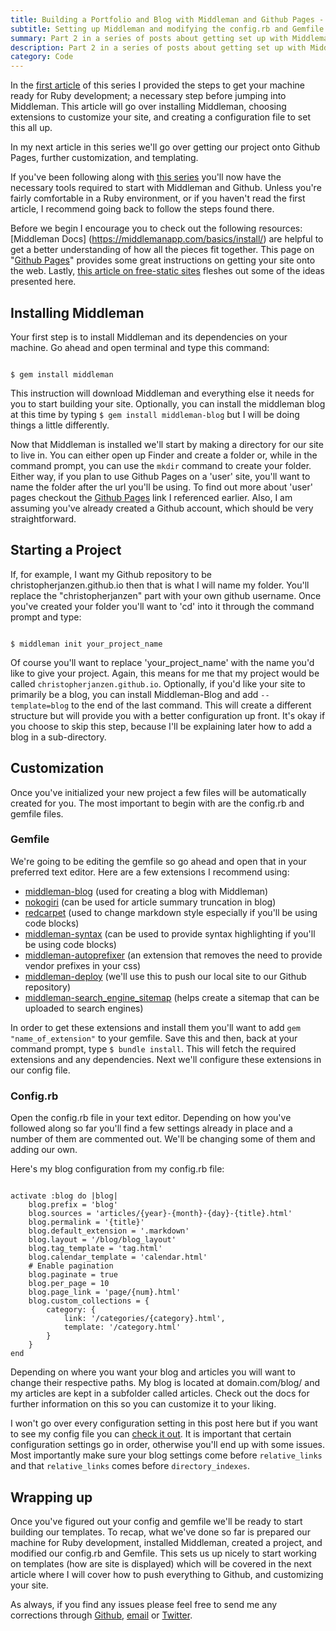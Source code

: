 ```yaml
---
title: Building a Portfolio and Blog with Middleman and Github Pages - Part 2
subtitle: Setting up Middleman and modifying the config.rb and Gemfile
summary: Part 2 in a series of posts about getting set up with Middleman and Github Pages.
description: Part 2 in a series of posts about getting set up with Middleman and Github Pages.
category: Code
---
```


In the [first article](http://www.christopherjanzen.com/blog/building-a-portfolio-and-blog-with-middleman-and-github-pages/) of this series I provided the steps to get your machine ready for Ruby development; a necessary step before jumping into Middleman. This article will go over installing Middleman, choosing extensions to customize your site, and creating a configuration file to set this all up.

In my next article in this series we'll go over getting our project onto Github Pages, further customization, and templating.

If you've been following along with [this series](http://www.christopherjanzen.com/blog/building-a-portfolio-and-blog-with-middleman-and-github-pages/) you'll now have the necessary tools required to start with Middleman and Github. Unless you're fairly comfortable in a Ruby environment, or if you haven't read the first article, I recommend going back to follow the steps found there.

Before we begin I encourage you to check out the following resources: 
[Middleman Docs]        (https://middlemanapp.com/basics/install/) are helpful to get a better understanding of how all the pieces fit together.
This page on "[Github Pages](https://pages.github.com)" provides some great instructions on getting your site onto the web. 
Lastly, [this article on free-static sites](http://www.sitepoint.com/free-static-sites-middleman-github/) fleshes out some of the ideas presented here.

## Installing Middleman
Your first step is to install Middleman and its dependencies on your machine. Go ahead and open terminal and type this command:

<pre><code class="language-bash">
$ gem install middleman
</code></pre>

This instruction will download Middleman and everything else it needs for you to start building your site. Optionally, you can install the middleman blog at this time by typing `$ gem install middleman-blog` but I will be doing things a little differently.

Now that Middleman is installed we'll start by making a directory for our site to live in. You can either open up Finder and create a folder or, while in the command prompt, you can use the `mkdir` command to create your folder. Either way, if you plan to use Github Pages on a 'user' site, you'll want to name the folder after the url you'll be using. To find out more about 'user' pages checkout the [Github Pages](https://pages.github.com) link I referenced earlier. Also, I am assuming you've already created a Github account, which should be very straightforward.

## Starting a Project
If, for example, I want my Github repository to be christopherjanzen.github.io then that is what I will name my folder. You'll replace the "christopherjanzen" part with your own github username. Once you've created your folder you'll want to 'cd' into it through the command prompt and type:

<pre><code class="language-bash">
$ middleman init your_project_name
</code></pre>

Of course you'll want to replace 'your_project_name' with the name you'd like to give your project. Again, this means for me that my project would be called `christopherjanzen.github.io`. Optionally, if you'd like your site to primarily be a blog, you can install Middleman-Blog and add `--template=blog` to the end of the last command. This will create a different structure but will provide you with a better configuration up front. It's okay if you choose to skip this step, because I'll be explaining later how to add a blog in a sub-directory.

## Customization
Once you've initialized your new project a few files will be automatically created for you. The most important to begin with are the config.rb and gemfile files. 

### Gemfile
We're going to be editing the gemfile so go ahead and open that in your preferred text editor. Here are a few extensions I recommend using:

- [middleman-blog](https://github.com/middleman/middleman-blog) (used for creating a blog with Middleman)
- [nokogiri](https://github.com/sparklemotion/nokogiri) (can be used for article summary truncation in blog) 
- [redcarpet](https://github.com/vmg/redcarpet) (used to change markdown style especially if you'll be using code blocks)
- [middleman-syntax](https://github.com/middleman/middleman-syntax) (can be used to provide syntax highlighting if you'll be using code blocks)
- [middleman-autoprefixer](https://github.com/middleman/middleman-autoprefixer) (an extension that removes the need to provide vendor prefixes in your css)
- [middleman-deploy](https://github.com/middleman-contrib/middleman-deploy) (we'll use this to push our local site to our Github repository)
- [middleman-search\_engine\_sitemap](https://github.com/Aupajo/middleman-search_engine_sitemap) (helps create a sitemap that can be uploaded to search engines)

In order to get these extensions and install them you'll want to add `gem "name_of_extension"` to your gemfile. Save this and then, back at your command prompt, type `$ bundle install`. This will fetch the required extensions and any dependencies. Next we'll configure these extensions in our config file.

### Config.rb
Open the config.rb file in your text editor. Depending on how you've followed along so far you'll find a few settings already in place and a number of them are commented out. We'll be changing some of them and adding our own.

Here's my blog configuration from my config.rb file:

<pre><code class="language-ruby">
activate :blog do |blog|
    blog.prefix = 'blog'
    blog.sources = 'articles/{year}-{month}-{day}-{title}.html'
    blog.permalink = '{title}'
    blog.default_extension = '.markdown'
    blog.layout = '/blog/blog_layout'
    blog.tag_template = 'tag.html'
    blog.calendar_template = 'calendar.html'
    # Enable pagination
    blog.paginate = true
    blog.per_page = 10
    blog.page_link = 'page/{num}.html'
    blog.custom_collections = {
        category: {
            link: '/categories/{category}.html',
            template: '/category.html'
        }
    }
end
</pre></code>

Depending on where you want your blog and articles you will want to change their respective paths. My blog is located at domain.com/blog/ and my articles are kept in a subfolder called articles. Check out the docs for further information on this so you can customize it to your liking.

I won't go over every configuration setting in this post here but if you want to see my config file you can [check it out](https://github.com/christopherjanzen/christopherjanzen.github.io/blob/source/config.rb). It is important that certain configuration settings go in order, otherwise you'll end up with some issues. Most importantly make sure your blog settings come before `relative_links` and that `relative_links` comes before `directory_indexes`.

## Wrapping up
Once you've figured out your config and gemfile we'll be ready to start building our templates. To recap, what we've done so far is prepared our machine for Ruby development, installed Middleman, created a project, and modified our config.rb and Gemfile. This sets us up nicely to start working on templates (how are site is displayed) which will be covered in the next article where I will cover how to push everything to Github, and customizing your site.

As always, if you find any issues please feel free to send me any corrections through [Github](https://github.com/christopherjanzen/christopherjanzen.github.io), [email](http://www.christopherjanzen.com#contact) or [Twitter](http://www.twitter.com/cijanzen).